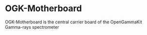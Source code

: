 # OGK-Motherboard
OGK-Motherboard is the central carrier board of the OpenGammaKit Gamma-rays spectrometer
